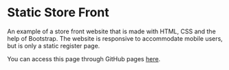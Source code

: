 # Static Store Front

An example of a store front website that is made with HTML, CSS and the help of Bootstrap. The website is responsive to accommodate mobile users, but is only a static register page.

You can access this page through GitHub pages [here](https://taniaolivas.github.io/StaticStoreFront/).
